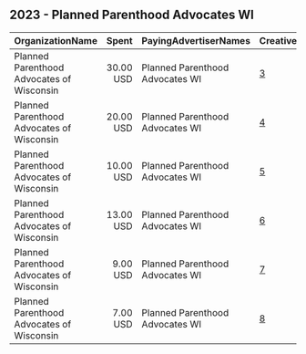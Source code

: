 ## 2023 - Planned Parenthood Advocates WI 
|OrganizationName|Spent|PayingAdvertiserNames|CreativeUrls|Impressions|Genders|AgeBrackets|CountryCodes|BillingAddresses|CandidateBallotInformation|
|:---|---:|:---|:---|---:|:---|:---|:---|:---|:---|
|Planned Parenthood Advocates of Wisconsin|30.00 USD|Planned Parenthood Advocates WI|[3](https://www.snap.com/political-ads/asset/48b4a025b9bc000779df437f0eaf82a7a3267ba9068f40a7562425f9d99205f1?mediaType=mp4)|2,571||18+|united states|"302 N Jackson St,Milwaukee,53211,US"|Abortion|
|Planned Parenthood Advocates of Wisconsin|20.00 USD|Planned Parenthood Advocates WI|[4](https://www.snap.com/political-ads/asset/2c3ed85898f1de7ed82777efec485b4dd868fb7897db1fb1e75a4bf17f0d2d05?mediaType=mp4)|1,773||18+|united states|"302 N Jackson St,Milwaukee,53211,US"|Abortion|
|Planned Parenthood Advocates of Wisconsin|10.00 USD|Planned Parenthood Advocates WI|[5](https://www.snap.com/political-ads/asset/cf47405743871e9b5fbc0e05a4c0a1c7836e76bf45428465fad952b325bf38cc?mediaType=mp4)|1,217||18+|united states|"302 N Jackson St,Milwaukee,53211,US"|Abortion|
|Planned Parenthood Advocates of Wisconsin|13.00 USD|Planned Parenthood Advocates WI|[6](https://www.snap.com/political-ads/asset/83b67a343584a988c0220ceb97efa284ea8e38d4830fdd159c52cd2f2aec3916?mediaType=mp4)|1,134||18+|united states|"302 N Jackson St,Milwaukee,53211,US"|Abortion|
|Planned Parenthood Advocates of Wisconsin|9.00 USD|Planned Parenthood Advocates WI|[7](https://www.snap.com/political-ads/asset/95f7a2416fd675e3e31f09515f56f06bab652f2cf3bcc54a48f5e2454faa2988?mediaType=mp4)|858||18+|united states|"302 N Jackson St,Milwaukee,53211,US"|Abortion|
|Planned Parenthood Advocates of Wisconsin|7.00 USD|Planned Parenthood Advocates WI|[8](https://www.snap.com/political-ads/asset/58992ed0f9fbad12c71dd85d227107aa4a033d5cf95d01bf8f343fd936c146a1?mediaType=mp4)|550||18+|united states|"302 N Jackson St,Milwaukee,53211,US"|Abortion|
